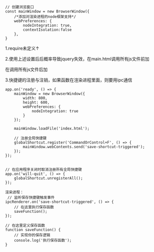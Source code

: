 	// 创建浏览窗口
	const mainWindow = new BrowserWindow({
		/*添加对渲染进程的node框架支持*/
		webPreferences: {
			nodeIntegration: true,
			contextIsolation:false
		},
	}

1.require未定义↑

2.使用上述设置后后概率导致jquery失效，在main.html调用所有js文件前加

<script>if (typeof module === 'object') {window.module = module; module = undefined;}</script>

在调用所有js文件后加

<script>if (window.module) module = window.module;</script>

3.快捷键的注册与注销，如果函数在渲染进程里面，则要用ipc通信

```
app.on('ready', () => {
    mainWindow = new BrowserWindow({
        width: 800,
        height: 600,
        webPreferences: {
            nodeIntegration: true
        }
    });

    mainWindow.loadFile('index.html');

    // 注册全局快捷键
    globalShortcut.register('CommandOrControl+F', () => {
        mainWindow.webContents.send('save-shortcut-triggered');
    });
});


// 在应用程序关闭时取消注册所有全局快捷键
app.on('will-quit', () => {
    globalShortcut.unregisterAll();
});

```

```
渲染进程：
 // 监听保存快捷键触发事件
ipcRenderer.on('save-shortcut-triggered', () => {
    // 在这里执行保存函数
    saveFunction();
});

// 在这里定义保存函数
function saveFunction() {
    // 实现你的保存逻辑
    console.log('执行保存函数');
}
```

